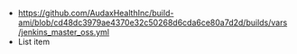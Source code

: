 


 - https://github.com/AudaxHealthInc/build-ami/blob/cd48dc3979ae4370e32c50268d6cda6ce80a7d2d/builds/vars/jenkins_master_oss.yml
 - List item

<!--stackedit_data:
eyJoaXN0b3J5IjpbMTQ0NTgyNDg5MV19
-->
